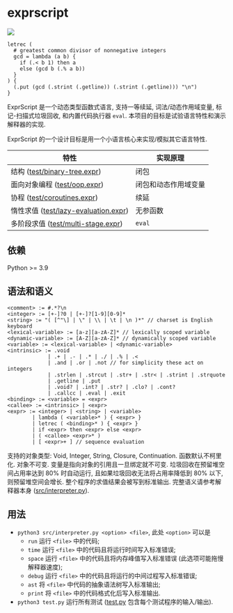 # exprscript

![](https://github.com/sdingcn/expr/actions/workflows/auto-test.yml/badge.svg)

```
letrec (
  # greatest common divisor of nonnegative integers
  gcd = lambda (a b) {
    if (.< b 1) then a
    else (gcd b (.% a b))
  }
) {
  (.put (gcd (.strint (.getline)) (.strint (.getline))) "\n")
}
```

ExprScript 是一个动态类型函数式语言, 支持一等续延,
词法/动态作用域变量, 标记-扫描式垃圾回收,
和内置代码执行器 `eval`.
本项目的目标是试验语言特性和演示解释器的实现.

ExprScript 的一个设计目标是用一个小语言核心来实现/模拟其它语言特性.

| 特性 | 实现原理 |
| --- | --- |
| 结构 ([test/binary-tree.expr](test/binary-tree.expr)) | 闭包 |
| 面向对象编程 ([test/oop.expr](test/oop.expr)) | 闭包和动态作用域变量 |
| 协程 ([test/coroutines.expr](test/coroutines.expr)) | 续延 |
| 惰性求值 ([test/lazy-evaluation.expr](test/lazy-evaluation.expr)) | 无参函数 |
| 多阶段求值 ([test/multi-stage.expr](test/multi-stage.expr)) | `eval` |

## 依赖

Python >= 3.9

## 语法和语义

```
<comment> := #.*?\n
<integer> := [+-]?0 | [+-]?[1-9][0-9]*
<string> := "( [^"\] | \" | \\ | \t | \n )*" // charset is English keyboard
<lexical-variable> := [a-z][a-zA-Z]* // lexically scoped variable
<dynamic-variable> := [A-Z][a-zA-Z]* // dynamically scoped variable
<variable> := <lexical-variable> | <dynamic-variable>
<intrinsic> := .void
             | .+ | .- | .* | ./ | .% | .<
             | .and | .or | .not // for simplicity these act on integers
             | .strlen | .strcut | .str+ | .str< | .strint | .strquote
             | .getline | .put
             | .void? | .int? | .str? | .clo? | .cont?
             | .callcc | .eval | .exit
<binding> := <variable> = <expr>
<callee> := <intrinsic> | <expr>
<expr> := <integer> | <string> | <variable>
        | lambda ( <variable>* ) { <expr> }
        | letrec ( <binding>* ) { <expr> }
        | if <expr> then <expr> else <expr>
        | ( <callee> <expr>* )
        | [ <expr>+ ] // sequence evaluation
```

支持的对象类型: Void, Integer, String, Closure, Continuation.
函数默认不柯里化.
对象不可变.
变量是指向对象的引用且一旦绑定就不可变.
垃圾回收在预留堆空间占用率达到 80% 时自动运行,
且如果垃圾回收无法将占用率降低到 80% 以下, 则预留堆空间会增长.
整个程序的求值结果会被写到标准输出.
完整语义请参考解释器本身 ([src/interpreter.py](src/interpreter.py)).

## 用法

+ `python3 src/interpreter.py <option> <file>`, 此处 `<option>` 可以是
  - `run` 运行 `<file>` 中的代码;
  - `time` 运行 `<file>` 中的代码且将运行时间写入标准错误;
  - `space` 运行 `<file>` 中的代码且将内存峰值写入标准错误 (此选项可能拖慢解释器速度);
  - `debug` 运行 `<file>` 中的代码且将运行的中间过程写入标准错误;
  - `ast` 将 `<file>` 中代码的抽象语法树写入标准输出;
  - `print` 将 `<file>` 中的代码格式化后写入标准输出.
+ `python3 test.py` 运行所有测试 ([test.py](test.py) 包含每个测试程序的输入/输出).
